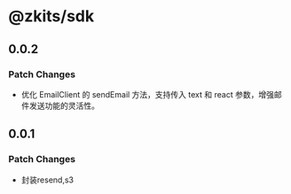 # @zkits/sdk

## 0.0.2

### Patch Changes

- 优化 EmailClient 的 sendEmail 方法，支持传入 text 和 react 参数，增强邮件发送功能的灵活性。

## 0.0.1

### Patch Changes

- 封装resend,s3
